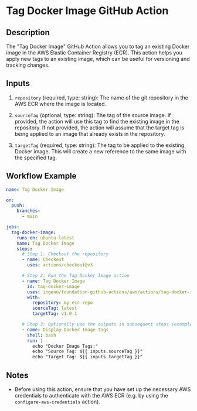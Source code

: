 # Tag Docker Image GitHub Action

## Description

The "Tag Docker Image" GitHub Action allows you to tag an existing Docker image in the AWS Elastic Container Registry (ECR). This action helps you apply new tags to an existing image, which can be useful for versioning and tracking changes.

## Inputs

1. `repository` (required, type: string): The name of the git repository in the AWS ECR where the image is located.

2. `sourceTag` (optional, type: string): The tag of the source image. If provided, the action will use this tag to find the existing image in the repository. If not provided, the action will assume that the target tag is being applied to an image that already exists in the repository.

3. `targetTag` (required, type: string): The tag to be applied to the existing Docker image. This will create a new reference to the same image with the specified tag.

## Workflow Example

```yaml
name: Tag Docker Image

on:
  push:
    branches:
      - main

jobs:
  tag-docker-image:
    runs-on: ubuntu-latest
    name: Tag Docker Image
    steps:
      # Step 1: Checkout the repository
      - name: Checkout
        uses: actions/checkout@v3

      # Step 2: Run the Tag Docker Image action
      - name: Tag Docker Image
        id: tag-docker-image
        uses: ingeno/foundation-github-actions/aws/actions/tag-docker-image-action@v3
        with:
          repository: my-ecr-repo
          sourceTag: latest
          targetTag: v1.0.1

      # Step 3: Optionally use the outputs in subsequent steps (example)
      - name: Display Docker Image Tags
        shell: bash
        run: |
          echo "Docker Image Tags:"
          echo "Source Tag: ${{ inputs.sourceTag }}"
          echo "Target Tag: ${{ inputs.targetTag }}"
```

## Notes

- Before using this action, ensure that you have set up the necessary AWS credentials to authenticate with the AWS ECR (e.g. by using the `configure-aws-credentials` action).